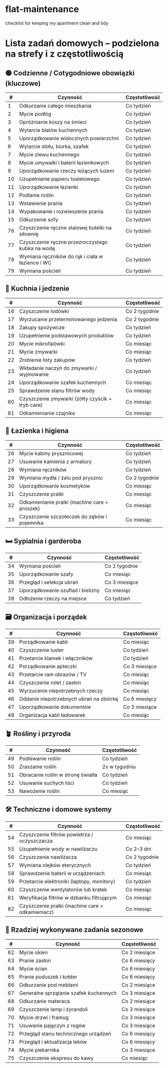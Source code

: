# flat-maintenance
checklist for keeping my apartment clean and tidy


# Lista zadań domowych – podzielona na strefy i z częstotliwością

## 🟢 Codzienne / Cotygodniowe obowiązki (kluczowe)

| #  | Czynność                                         | Częstotliwość |
| -- | ------------------------------------------------ | ------------- |
| 1  | Odkurzanie całego mieszkania                     | Co tydzień    |
| 2  | Mycie podłóg                                     | Co tydzień    |
| 3  | Opróżnianie koszy na śmieci                      | Co tydzień    |
| 4  | Wytarcie blatów kuchennych                       | Co tydzień    |
| 5  | Uporządkowanie widocznych powierzchni            | Co tydzień    |
| 6  | Wytarcie stołu, biurka, szafek                   | Co tydzień    |
| 7  | Mycie zlewu kuchennego                           | Co tydzień    |
| 8  | Mycie umywalki i baterii łazienkowych            | Co tydzień    |
| 9  | Uporządkowanie rzeczy leżących luzem             | Co tydzień    |
| 10 | Uzupełnianie papieru toaletowego                 | Co tydzień    |
| 11 | Uporządkowanie łazienki                          | Co tydzień    |
| 12 | Podlanie roślin                                  | Co tydzień    |
| 13 | Wstawienie prania                                | Co tydzień    |
| 14 | Wypakowanie i rozwieszenie prania                | Co tydzień    |
| 15 | Odkurzenie sofy                                  | Co tydzień    |
| 76 | Czyszczenie ręczne stalowej butelki na siłownię  | Co tydzień    |
| 77 | Czyszczenie ręczne przezroczystego kubka na wodę | Co tydzień    |
| 78 | Wymiana ręczników do rąk i ciała w łazience i WC | Co tydzień    |
| 79 | Wymiana pościeli                                 | Co tydzień    |

## 🍳 Kuchnia i jedzenie

| #  | Czynność                                         | Częstotliwość |
| -- | ------------------------------------------------ | ------------- |
| 16 | Czyszczenie lodówki                              | Co 2 tygodnie |
| 17 | Wyrzucanie przeterminowanego jedzenia            | Co 2 tygodnie |
| 18 | Zakupy spożywcze                                 | Co tydzień    |
| 19 | Uzupełnienie podstawowych produktów              | Co tydzień    |
| 20 | Mycie mikrofalówki                               | Co miesiąc    |
| 21 | Mycie zmywarki                                   | Co miesiąc    |
| 22 | Zrobienie listy zakupów                          | Co tydzień    |
| 23 | Wkładanie naczyń do zmywarki / wyjmowanie        | Co tydzień    |
| 24 | Uporządkowanie szafek kuchennych                 | Co miesiąc    |
| 25 | Sprawdzenie stanu filtrów wody                   | Co miesiąc    |
| 80 | Czyszczenie zmywarki (żółty czyścik + tryb care) | Co miesiąc    |
| 81 | Odkamienianie czajnika                           | Co miesiąc    |

## 🚿 Łazienka i higiena

| #  | Czynność                                      | Częstotliwość |
| -- | --------------------------------------------- | ------------- |
| 26 | Mycie kabiny prysznicowej                     | Co tydzień    |
| 27 | Usuwanie kamienia z armatury                  | Co tydzień    |
| 28 | Wymiana ręczników                             | Co tydzień    |
| 29 | Wymiana mydła / żelu pod prysznic             | Co 2 tygodnie |
| 30 | Uporządkowanie kosmetyków                     | Co miesiąc    |
| 31 | Czyszczenie pralki                            | Co miesiąc    |
| 32 | Odkamienianie pralki (machine care + proszek) | Co miesiąc    |
| 33 | Czyszczenie szczoteczek do zębów i pojemnika  | Co miesiąc    |

## 🛏️ Sypialnia i garderoba

| #  | Czynność                          | Częstotliwość |
| -- | --------------------------------- | ------------- |
| 34 | Wymiana pościeli                  | Co 2 tygodnie |
| 35 | Uporządkowanie szafy              | Co miesiąc    |
| 36 | Przegląd i selekcja ubrań         | Co 3 miesiące |
| 37 | Uporządkowanie szuflad i bielizny | Co miesiąc    |
| 38 | Odłożenie rzeczy na miejsce       | Co tydzień    |

## 🗃️ Organizacja i porządek

| #  | Czynność                                | Częstotliwość |
| -- | --------------------------------------- | ------------- |
| 39 | Porządkowanie kabli                     | Co miesiąc    |
| 40 | Czyszczenie luster                      | Co tydzień    |
| 41 | Przetarcie klamek i włączników          | Co tydzień    |
| 42 | Porządkowanie apteczki                  | Co 3 miesiące |
| 43 | Przetarcie ram obrazów / TV             | Co miesiąc    |
| 44 | Czyszczenie rolet / zasłon              | Co miesiąc    |
| 45 | Wyrzucenie niepotrzebnych rzeczy        | Co miesiąc    |
| 46 | Oddanie niepotrzebnych ubrań na zbiórkę | Co 6 miesięcy |
| 47 | Uporządkowanie dokumentów               | Co 3 miesiące |
| 48 | Organizacja kabli ładowarek             | Co miesiąc    |

## 🪴 Rośliny i przyroda

| #  | Czynność                          | Częstotliwość |
| -- | --------------------------------- | ------------- |
| 49 | Podlewanie roślin                 | Co tydzień    |
| 50 | Zraszanie roślin                  | 2x w tygodniu |
| 51 | Obracanie roślin w stronę światła | Co tydzień    |
| 52 | Usuwanie suchych liści            | Co tydzień    |
| 53 | Nawożenie roślin                  | Co miesiąc    |

## 🛠️ Techniczne i domowe systemy

| #  | Czynność                                         | Częstotliwość |
| -- | ------------------------------------------------ | ------------- |
| 54 | Czyszczenie filtrów powietrza / oczyszczacza     | Co miesiąc    |
| 55 | Uzupełnienie wody w nawilżaczu                   | Co 2–3 dni    |
| 56 | Czyszczenie nawilżacza                           | Co 2 tygodnie |
| 57 | Wymiana olejków eterycznych                      | Co tydzień    |
| 58 | Sprawdzenie baterii w urządzeniach               | Co miesiąc    |
| 59 | Przetarcie elektroniki (laptopy, monitory)       | Co tydzień    |
| 60 | Czyszczenie wentylatorów lub kratek              | Co miesiąc    |
| 61 | Weryfikacja filtrów w dzbanku filtrującym        | Co miesiąc    |
| 82 | Czyszczenie pralki (machine care + odkamieniacz) | Co miesiąc    |

## 🔁 Rzadziej wykonywane zadania sezonowe

| #  | Czynność                               | Częstotliwość |
| -- | -------------------------------------- | ------------- |
| 62 | Mycie okien                            | Co 2 miesiące |
| 63 | Pranie zasłon                          | Co 6 miesięcy |
| 64 | Mycie ścian                            | Co 6 miesięcy |
| 65 | Pranie poduszek i kołder               | Co 6 miesięcy |
| 66 | Odkurzanie pod meblami                 | Co 2 miesiące |
| 67 | Generalne sprzątanie szafek kuchennych | Co 3 miesiące |
| 68 | Odkurzanie materaca                    | Co 2 miesiące |
| 69 | Czyszczenie lamp i żyrandoli           | Co 3 miesiące |
| 70 | Mycie drzwi i framug                   | Co 3 miesiące |
| 71 | Usuwanie pajęczyn z rogów              | Co 3 miesiące |
| 72 | Przegląd stanu technicznego urządzeń   | Co 6 miesięcy |
| 73 | Przegląd i aktualizacja leków          | Co 6 miesięcy |
| 74 | Mycie piekarnika                       | Co 3 miesiące |
| 75 | Czyszczenie ekspresu do kawy           | Co miesiąc    |

